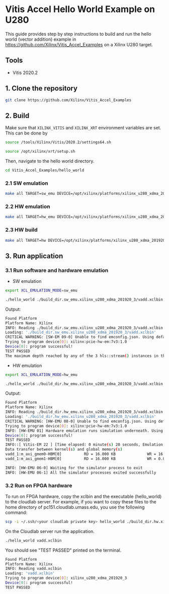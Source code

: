 # Vitis Accel Hello World Example on U280

This guide provides step by step instructions to build and run the hello world (vector addition) example in https://github.com/Xilinx/Vitis_Accel_Examples on a Xilinx U280 target. 

## Tools

- Vitis 2020.2

## 1. Clone the repository

```bash
git clone https://github.com/Xilinx/Vitis_Accel_Examples
```

## 2. Build

Make sure that ```XILINX_VITIS``` and ```XILINX_XRT``` environment variables are set. This can be done by

```bash
source /tools/Xilinx/Vitis/2020.2/settings64.sh
```

```bash
source /opt/xilinx/xrt/setup.sh
```

Then, navigate to the hello world directory.

```bash
cd Vitis_Accel_Examples/hello_world
```

### 2.1 SW emulation

```bash
make all TARGET=sw_emu DEVICE=/opt/xilinx/platforms/xilinx_u280_xdma_201920_3/xilinx_u280_xdma_201920_3.xpfm
```

### 2.2 HW emulation

```bash
make all TARGET=hw_emu DEVICE=/opt/xilinx/platforms/xilinx_u280_xdma_201920_3/xilinx_u280_xdma_201920_3.xpfm
```

### 2.3 HW build

```bash
make all TARGET=hw DEVICE=/opt/xilinx/platforms/xilinx_u280_xdma_201920_3/xilinx_u280_xdma_201920_3.xpfm
```


## 3. Run application

### 3.1 Run software and hardware emulation

- SW emulation 

```bash
export XCL_EMULATION_MODE=sw_emu
```

```bash
./hello_world ./build_dir.sw_emu.xilinx_u280_xdma_201920_3/vadd.xclbin
```

Output:

```bash
Found Platform
Platform Name: Xilinx
INFO: Reading ./build_dir.sw_emu.xilinx_u280_xdma_201920_3/vadd.xclbin
Loading: './build_dir.sw_emu.xilinx_u280_xdma_201920_3/vadd.xclbin'
CRITICAL WARNING: [SW-EM 09-0] Unable to find emconfig.json. Using default device "xilinx:pcie-hw-em:7v3:1.0"
Trying to program device[0]: xilinx:pcie-hw-em:7v3:1.0
Device[0]: program successful!
TEST PASSED
The maximum depth reached by any of the 3 hls::stream() instances in the design is 256

```

- HW emulation 

```bash
export XCL_EMULATION_MODE=hw_emu
```

```bash
./hello_world ./build_dir.hw_emu.xilinx_u280_xdma_201920_3/vadd.xclbin
```

Output:
```bash
Found Platform
Platform Name: Xilinx
INFO: Reading ./build_dir.hw_emu.xilinx_u280_xdma_201920_3/vadd.xclbin
Loading: './build_dir.hw_emu.xilinx_u280_xdma_201920_3/vadd.xclbin'
CRITICAL WARNING: [HW-EMU 08-0] Unable to find emconfig.json. Using default device "xilinx:pcie-hw-em:7v3:1.0"
Trying to program device[0]: xilinx:pcie-hw-em:7v3:1.0
INFO: [HW-EMU 01] Hardware emulation runs simulation underneath. Using a large data set will result in long simulation times. It is recommended that a small dataset is used for faster execution. The flow uses approximate models for DDR memory and interconnect and hence the performance data generated is approximate.
Device[0]: program successful!
TEST PASSED
INFO::[ Vitis-EM 22 ] [Time elapsed: 0 minute(s) 20 seconds, Emulation time: 0.0277806 ms]
Data transfer between kernel(s) and global memory(s)
vadd_1:m_axi_gmem0-HBM[0]          RD = 16.000 KB              WR = 16.000 KB
vadd_1:m_axi_gmem1-HBM[0]          RD = 16.000 KB              WR = 0.000 KB

INFO: [HW-EMU 06-0] Waiting for the simulator process to exit
INFO: [HW-EMU 06-1] All the simulator processes exited successfully
```

### 3.2 Run on FPGA hardware

To run on FPGA hardware, copy the xclbin and the executable (hello_world) to the cloudlab server. For example, if you want to copy these files to the home directory of pc151.cloudlab.umass.edu, you use the following command:

```bash
scp -i ~/.ssh/<your cloudlab private key> hello_world ./build_dir.hw.xilinx_u280_xdma_201920_3/vadd.xclbin <your user name>@pc151.cloudlab.umass.edu:~
```

On the Cloudlab server run the application.

```bash
./hello_world vadd.xclbin
```
You should see "TEST PASSED" printed on the terminal.

```bash
Found Platform
Platform Name: Xilinx
INFO: Reading vadd.xclbin
Loading: 'vadd.xclbin'
Trying to program device[0]: xilinx_u280_xdma_201920_3
Device[0]: program successful!
TEST PASSED
```
